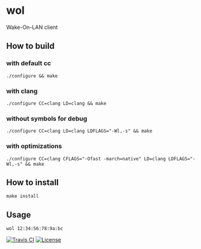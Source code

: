 # wol

Wake-On-LAN client

## How to build

### with default cc

```shell
./configure && make
```

### with clang

```shell
./configure CC=clang LD=clang && make
```

### without symbols for debug

```shell
./configure CC=clang LD=clang LDFLAGS="-Wl,-s" && make
```

### with optimizations

```shell
./configure CC=clang CFLAGS="-Ofast -march=native" LD=clang LDFLAGS="-Wl,-s" && make
```

## How to install

```shell
make install
```

## Usage

```shell
wol 12:34:56:78:9a:bc
```

[![Travis CI](https://img.shields.io/travis/com/kei-g/wol?logo=travis&style=plastic)](https://www.travis-ci.com/github/kei-g/wol)
[![License](https://img.shields.io/github/license/kei-g/wol?style=plastic)](https://opensource.org/licenses/BSD-3-Clause)
